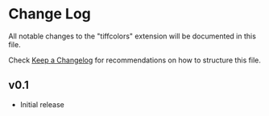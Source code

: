 # Change Log

All notable changes to the "tiffcolors" extension will be documented in this file.

Check [Keep a Changelog](http://keepachangelog.com/) for recommendations on how to structure this file.

## v0.1

- Initial release

